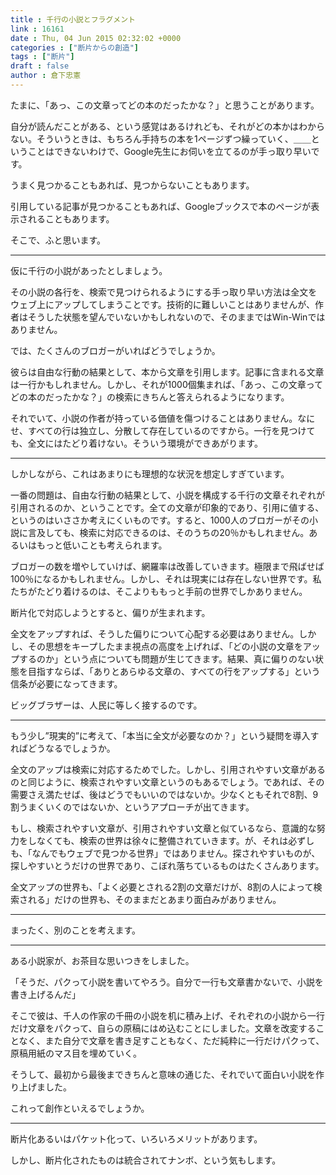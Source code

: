 ```yaml
---
title : 千行の小説とフラグメント
link : 16161
date : Thu, 04 Jun 2015 02:32:02 +0000
categories : ["断片からの創造"]
tags : ["断片"]
draft : false
author : 倉下忠憲
---
```


たまに、「あっ、この文章ってどの本のだったかな？」と思うことがあります。

自分が読んだことがある、という感覚はあるけれども、それがどの本かはわからない。そういうときは、もちろん手持ちの本を1ページずつ繰っていく、＿＿ということはできないわけで、Google先生にお伺いを立てるのが手っ取り早いです。

うまく見つかることもあれば、見つからないこともあります。

引用している記事が見つかることもあれば、Googleブックスで本のページが表示されることもあります。

そこで、ふと思います。

<hr />

仮に千行の小説があったとしましょう。

その小説の各行を、検索で見つけられるようにする手っ取り早い方法は全文をウェブ上にアップしてしまうことです。技術的に難しいことはありませんが、作者はそうした状態を望んでいないかもしれないので、そのままではWin-Winではありません。

では、たくさんのブロガーがいればどうでしょうか。

彼らは自由な行動の結果として、本から文章を引用します。記事に含まれる文章は一行かもしれません。しかし、それが1000個集まれば、「あっ、この文章ってどの本のだったかな？」の検索にきちんと答えられるようになります。

それでいて、小説の作者が持っている価値を傷つけることはありません。なにせ、すべての行は独立し、分散して存在しているのですから。一行を見つけても、全文にはたどり着けない。そういう環境ができあがります。

<hr />

しかしながら、これはあまりにも理想的な状況を想定しすぎています。

一番の問題は、自由な行動の結果として、小説を構成する千行の文章それぞれが引用されるのか、ということです。全ての文章が印象的であり、引用に値する、というのはいささか考えにくいものです。すると、1000人のブロガーがその小説に言及しても、検索に対応できるのは、そのうちの20％かもしれません。あるいはもっと低いことも考えられます。

ブロガーの数を増やしていけば、網羅率は改善していきます。極限まで飛ばせば100％になるかもしれません。しかし、それは現実には存在しない世界です。私たちがたどり着けるのは、そこよりももっと手前の世界でしかありません。

断片化で対応しようとすると、偏りが生まれます。

全文をアップすれば、そうした偏りについて心配する必要はありません。しかし、その思想をキープしたまま視点の高度を上げれば、「どの小説の文章をアップするのか」という点についても問題が生じてきます。結果、真に偏りのない状態を目指すならば、「ありとあらゆる文章の、すべての行をアップする」という信条が必要になってきます。

ビッグブラザーは、人民に等しく接するのです。

<hr />

もう少し”現実的”に考えて、「本当に全文が必要なのか？」という疑問を導入すればどうなるでしょうか。

全文のアップは検索に対応するためでした。しかし、引用されやすい文章があるのと同じように、検索されやすい文章というのもあるでしょう。であれば、その需要さえ満たせば、後はどうでもいいのではないか。少なくともそれで8割、9割うまくいくのではないか、というアプローチが出てきます。

もし、検索されやすい文章が、引用されやすい文章と似ているなら、意識的な努力をしなくても、検索の世界は徐々に整備されていきます。が、それは必ずしも、「なんでもウェブで見つかる世界」ではありません。探されやすいものが、探しやすいとうだけの世界であり、こぼれ落ちているものはたくさんあります。

全文アップの世界も、「よく必要とされる2割の文章だけが、8割の人によって検索される」だけの世界も、そのままだとあまり面白みがありません。

<hr />

まったく、別のことを考えます。

<hr />

ある小説家が、お茶目な思いつきをしました。

「そうだ、パクって小説を書いてやろう。自分で一行も文章書かないで、小説を書き上げるんだ」

そこで彼は、千人の作家の千冊の小説を机に積み上げ、それぞれの小説から一行だけ文章をパクって、自らの原稿にはめ込むことにしました。文章を改変することなく、また自分で文章を書き足すこともなく、ただ純粋に一行だけパクって、原稿用紙のマス目を埋めていく。

そうして、最初から最後まできちんと意味の通じた、それでいて面白い小説を作り上げました。

これって創作といえるでしょうか。

<hr />

断片化あるいはパケット化って、いろいろメリットがあります。

しかし、断片化されたものは統合されてナンボ、という気もします。